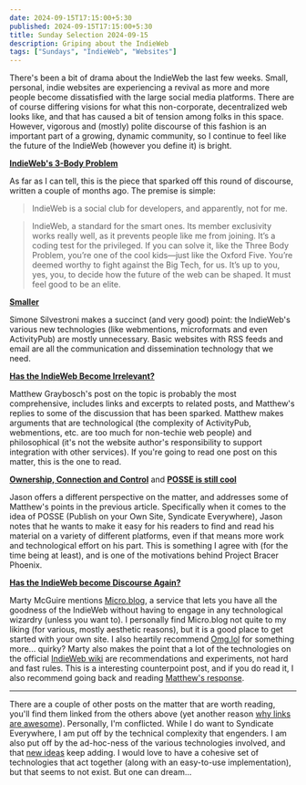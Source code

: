 ```yaml
---
date: 2024-09-15T17:15:00+5:30
published: 2024-09-15T17:15:00+5:30
title: Sunday Selection 2024-09-15
description: Griping about the IndieWeb
tags: ["Sundays", "IndieWeb", "Websites"]
---
```


There's been a bit of drama about the IndieWeb the last few weeks. Small,
personal, indie websites are experiencing a revival as more and more people
become dissatisfied with the large social media platforms. There are of course
differing visions for what this non-corporate, decentralized web looks like, and
that has caused a bit of tension among folks in this space. However, vigorous
and (mostly) polite discourse of this fashion is an important part of a growing,
dynamic community, so I continue to feel like the future of the IndieWeb
(however you define it) is bright.

**[IndieWeb's 3-Body Problem](https://so1o.xyz/blog/3-body-problem)**

As far as I can tell, this is the piece that sparked off this round of
discourse, written a couple of months ago. The premise is simple: 

> IndieWeb is a social club for developers, and apparently, not for me.

> IndieWeb, a standard for the smart ones. Its member exclusivity works really
> well, as it prevents people like me from joining. It’s a coding test for the
> privileged. If you can solve it, like the Three Body Problem, you’re one of
> the cool kids—just like the Oxford Five. You’re deemed worthy to fight against
> the Big Tech, for us. It’s up to you, yes, you, to decide how the future of
> the web can be shaped. It must feel good to be an elite.

**[Smaller](https://minutestomidnight.co.uk/blog/smaller/)**

Simone Silvestroni makes a succinct (and very good) point: the IndieWeb's
various new technologies (like webmentions, microformats and even ActivityPub)
are mostly unnecessary. Basic websites with RSS feeds and email are all the
communication and dissemination technology that we need.

**[Has the IndieWeb Become
Irrelevant?](https://starbreaker.org/blog/tech/has-indieweb-become-irrelevant/)**

Matthew Graybosch's post on the topic is probably the most comprehensive,
includes links and excerpts to related posts, and Matthew's replies to some of
the discussion that has been sparked. Matthew makes arguments that are
technological (the complexity of ActivityPub, webmentions, etc. are too much for
non-techie web people) and philosophical (it's not the website author's
responsibility to support integration with other services). If you're going to
read one post on this matter, this is the one to read.

**[Ownership, Connection and
Control](https://json.blog/2024/08/29/ownership-connection-and.html)** and
**[POSSE is still cool](https://json.blog/2024/09/03/posse-is-still.html)**

Jason offers a different perspective on the matter, and addresses some of
Matthew's points in the previous article. Specifically when it comes to the idea
of POSSE (Publish on your Own Site, Syndicate Everywhere), Jason notes that he
wants to make it easy for his readers to find and read his material on a variety
of different platforms, even if that means more work and technological effort on
his part. This is something I agree with (for the time being at least), and is
one of the motivations behind <span class="codename">Project Bracer
Phoenix</span>.

**[Has the IndieWeb become Discourse
Again?](https://martymcgui.re/2024/08/29/141602/)**

Marty McGuire mentions [Micro.blog](https://micro.blog), a service that lets you
have all the goodness of the IndieWeb without having to engage in any
technological wizardry (unless you want to). I personally find Micro.blog not
quite to my liking (for various, mostly aesthetic reasons), but it is a good
place to get started with your own site. I also heartily recommend
[Omg.lol](https://omg.lol) for something more... quirky? Marty also makes the
point that a lot of the technologies on the official [IndieWeb
wiki](https://indieweb.org/) are recommendations and experiments, not hard and
fast rules. This is a interesting counterpoint post, and if you do read it, I
also recommend going back and reading [Matthew's response](
https://starbreaker.org/blog/tech/has-indieweb-become-irrelevant/index.html#update-2024-08-30).

---

There are a couple of other posts on the matter that are worth reading, you'll
find them linked from the others above (yet another reason [why links are
awesome](../they-hate-us-for-our-links/)). Personally, I'm conflicted. While I
do want to Syndicate Everywhere, I am put off by the technical complexity that
engenders. I am also put off by the ad-hoc-ness of the various technologies
involved, and that [new ideas](https://octothorp.es) keep adding. I would love
to have a cohesive set of technologies that act together (along with an
easy-to-use implementation), but that seems to not exist. But one can dream...
